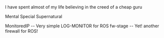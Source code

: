 I have spent almost of my life believing in the creed of a cheap guru

Mental Special Supernatural

MonitoredIP -- Very simple LOG-MONITOR for ROS
fw-stage -- Yet! another firewall for ROS!

